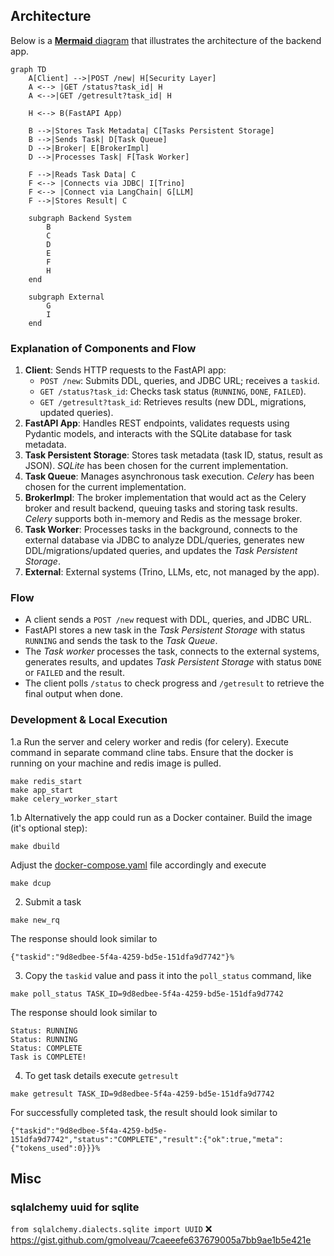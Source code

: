 

## Architecture
Below is a [**Mermaid** diagram](https://mermaid.live/edit#pako:eNplkn-PmjAYx9_Kk_61JeqAEwWybBFQc8td5p0mSyZm6eQ5JUJL2nK7m_jer1AdXgYJ-Zbn831-tD2SLU-RBGQnaLmHVZww0M9kHeUZMrWBfv9Lvfi-XMEnhn9qCD_MqFSTxS1MyvLjGYbPmoJ6PtWUVFRV8qui8vArS7WhIa45g-1QCZRVrq7IhBkubIsuFdcErHQY7lHRlCpaQ7RufkhYoJCZVLpFaEC6w807M7LUeGuIWws8VFhdoLiFQsEPKGqYro26Lcr8HbAQfItS4iXTzGT6wYWmz6T5zlr-Eem5KsSm2-toxBnDrZLwnFH4FodRDfP13d395ho6T_3Y7k2bwLwNIavf5pRCuj3oAWH5qnegMMF29k5GnYw7Oe3kzEid5r_00xeFgtG8g-f_YNLTNyVLSaBEhT1SoChosyTHBkmI2mOBCQm0TPGJ6iESkrCTtpWU_eS8uDgFr3Z7EjzRXOpVVerjxTijuoMO0fVQRLxiigRum4EER_JCgr7jDKyh642t8dj2hq5jj3rkVUOjgX9j2bY_GjuO6_ujU4_8bYtaA89zb3zb823Lckbu0D-9AdHN5Ys) that illustrates the architecture of the backend app.

```mermaid
graph TD
    A[Client] -->|POST /new| H[Security Layer]
    A <--> |GET /status?task_id| H
    A <-->|GET /getresult?task_id| H

    H <--> B(FastAPI App)

    B -->|Stores Task Metadata| C[Tasks Persistent Storage]
    B -->|Sends Task| D[Task Queue]
    D -->|Broker| E[BrokerImpl]
    D -->|Processes Task| F[Task Worker]
    
    F -->|Reads Task Data| C
    F <--> |Connects via JDBC| I[Trino]
    F <--> |Connect via LangChain| G[LLM]
    F -->|Stores Result| C

    subgraph Backend System
        B
        C
        D
        E
        F
        H
    end

    subgraph External
        G
        I
    end
```

### Explanation of Components and Flow
1. **Client**: Sends HTTP requests to the FastAPI app:
    - `POST /new`: Submits DDL, queries, and JDBC URL; receives a `taskid`.
    - `GET /status?task_id`: Checks task status (`RUNNING`, `DONE`, `FAILED`).
    - `GET /getresult?task_id`: Retrieves results (new DDL, migrations, updated queries).
2. **FastAPI App**: Handles REST endpoints, validates requests using Pydantic models, and interacts with the SQLite database for task metadata.
3. **Task Persistent Storage**: Stores task metadata (task ID, status, result as JSON).  _SQLite_ has been chosen for the current implementation.
4. **Task Queue**: Manages asynchronous task execution. _Celery_ has been chosen for the current implementation.
5. **BrokerImpl**:  The broker implementation that would act as the Celery broker and result backend, queuing tasks and storing task results.  _Celery_ supports both in-memory and Redis as the message broker.
6. **Task Worker**: Processes tasks in the background, connects to the external database via JDBC to analyze DDL/queries, generates new DDL/migrations/updated queries, and updates the _Task Persistent Storage_.
7. **External**: External systems (Trino, LLMs, etc,  not managed by the app).

### Flow
- A client sends a `POST /new` request with DDL, queries, and JDBC URL.
- FastAPI stores a new task in the _Task Persistent Storage_ with status `RUNNING` and sends the task to the _Task Queue_.
- The _Task worker_ processes the task, connects to the external systems, generates results, and updates _Task Persistent Storage_ with status `DONE` or `FAILED` and the result.
- The client polls `/status` to check progress and `/getresult` to retrieve the final output when done.

### Development & Local Execution

1.a Run the server and celery worker and redis (for celery). Execute command in separate command cline tabs.
Ensure that the docker is running on your machine and redis image is pulled.
```shell
make redis_start
make app_start
make celery_worker_start
```
1.b Alternatively the app could run as a Docker container. Build the image (it's optional step): 
```shell
make dbuild
```
Adjust the [docker-compose.yaml](./docker-compose.yaml) file accordingly and execute

```shell
make dcup
```

2. Submit a task
```shell
make new_rq                                                           
```
The response should look similar to 
```shell
{"taskid":"9d8edbee-5f4a-4259-bd5e-151dfa9d7742"}%
```
3. Copy the `taskid` value and pass it into the `poll_status` command, like
```shell
make poll_status TASK_ID=9d8edbee-5f4a-4259-bd5e-151dfa9d7742
```
The response should look similar to
```shell
Status: RUNNING
Status: RUNNING
Status: COMPLETE
Task is COMPLETE!
```

4. To get task details execute `getresult`
```shell
make getresult TASK_ID=9d8edbee-5f4a-4259-bd5e-151dfa9d7742    
```
For successfully completed task, the result should look similar to 
```shell
{"taskid":"9d8edbee-5f4a-4259-bd5e-151dfa9d7742","status":"COMPLETE","result":{"ok":true,"meta":{"tokens_used":0}}}%
```

## Misc
### sqlalchemy uuid for sqlite
`from sqlalchemy.dialects.sqlite import UUID` ❌
https://gist.github.com/gmolveau/7caeeefe637679005a7bb9ae1b5e421e
